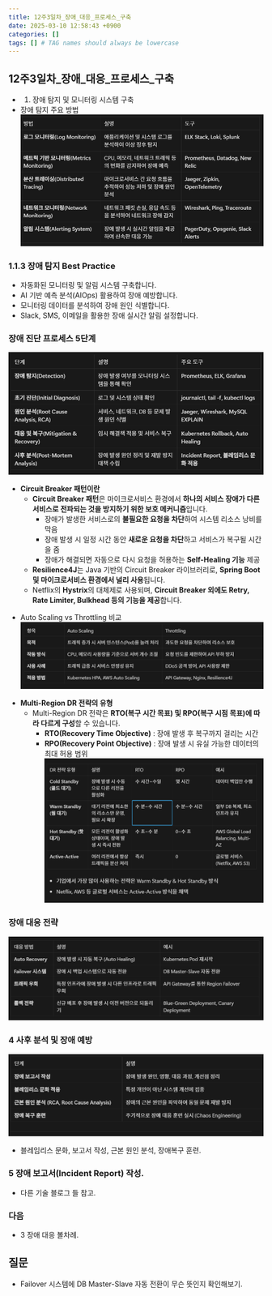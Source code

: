 ```yaml
---
title: 12주3일차_장애_대응_프로세스_구축
date: 2025-03-10 12:58:43 +0900
categories: []
tags: [] # TAG names should always be lowercase
---
```


## 12주3일차_장애_대응_프로세스_구축

- 1. 장애 탐지 및 모니터링 시스템 구축 
- 장애 탐지 주요 방법
![](assets/img/posts/2025-03-13-11-52-24.png)

### 1.1.3 **장애 탐지 Best Practice**
- 자동화된 모니터링 및 알림 시스템 구축합니다.
- AI 기반 예측 분석(AIOps) 활용하여 장애 예방합니다.
- 모니터링 데이터를 분석하여 장애 원인 식별합니다.
- Slack, SMS, 이메일을 활용한 장애 실시간 알림 설정합니다.

### 장애 진단 프로세스 5단계
![](assets/img/posts/2025-03-13-11-54-44.png)

- **Circuit Breaker 패턴이란**
    - **Circuit Breaker 패턴**은 마이크로서비스 환경에서 **하나의 서비스 장애가 다른 서비스로 전파되는 것을 방지하기 위한 보호 메커니즘**입니다.
        - 장애가 발생한 서비스로의 **불필요한 요청을 차단**하여 시스템 리소스 낭비를 막음
        - 장애 발생 시 일정 시간 동안 **새로운 요청을 차단**하고 서비스가 복구될 시간을 줌
        - 장애가 해결되면 자동으로 다시 요청을 허용하는 **Self-Healing 기능** 제공
    - **Resilience4J**는 Java 기반의 Circuit Breaker 라이브러리로, **Spring Boot 및 마이크로서비스 환경에서 널리 사용**됩니다.
    - Netflix의 **Hystrix**의 대체제로 사용되며, **Circuit Breaker 외에도 Retry, Rate Limiter, Bulkhead 등의 기능을 제공**합니다.

* Auto Scaling vs Throttling 비교
![](assets/img/posts/2025-03-13-11-58-05.png)

- **Multi-Region DR 전략의 유형**
    - Multi-Region DR 전략은 **RTO(복구 시간 목표) 및 RPO(복구 시점 목표)에 따라 다르게 구성**할 수 있습니다.
        - **RTO(Recovery Time Objective)** : 장애 발생 후 복구까지 걸리는 시간
        - **RPO(Recovery Point Objective)** : 장애 발생 시 유실 가능한 데이터의 최대 허용 범위
![](assets/img/posts/2025-03-13-12-00-16.png)

### 장애 대응 전략
![](assets/img/posts/2025-03-13-12-59-37.png)

### 4 사후 분석 및 장애 예방
![](assets/img/posts/2025-03-13-13-00-29.png)
* 블레임리스 문화, 보고서 작성, 근본 원인 분석, 장애복구 훈련.

### 5 장애 보고서(Incident Report) 작성.
* 다른 기술 블로그 들 참고.


### 다음
* 3 장애 대응 볼차례.

## 질문
* Failover 시스템에 DB Master-Slave 자동 전환이 무슨 뜻인지 확인해보기.
